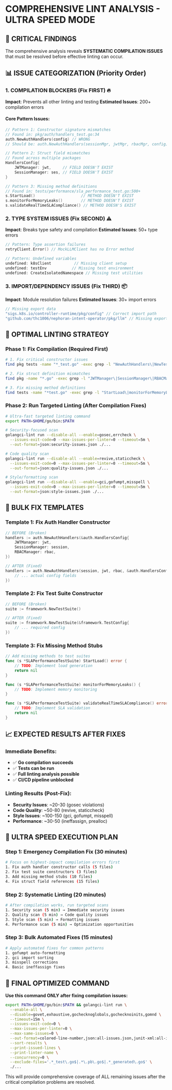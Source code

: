# COMPREHENSIVE LINT ANALYSIS - ULTRA SPEED MODE

## 🚨 CRITICAL FINDINGS

The comprehensive analysis reveals **SYSTEMATIC COMPILATION ISSUES** that must be resolved before effective linting can occur.

## 📊 ISSUE CATEGORIZATION (Priority Order)

### 1. **COMPILATION BLOCKERS** (Fix FIRST) 🔥
**Impact**: Prevents all other linting and testing
**Estimated Issues**: 200+ compilation errors

#### Core Pattern Issues:
```go
// Pattern 1: Constructor signature mismatches
// Found in: pkg/auth/handlers_test.go:34
auth.NewAuthHandlers(config) // WRONG
// Should be: auth.NewAuthHandlers(sessionMgr, jwtMgr, rbacMgr, config)

// Pattern 2: Struct field mismatches
// Found across multiple packages
HandlersConfig{
    JWTManager: jwt,     // FIELD DOESN'T EXIST
    SessionManager: ses, // FIELD DOESN'T EXIST
}

// Pattern 3: Missing method definitions
// Found in: tests/performance/sla_performance_test.go:500+
s.StartLoad()                    // METHOD DOESN'T EXIST
s.monitorForMemoryLeaks()        // METHOD DOESN'T EXIST
s.validateRealTimeSLACompliance() // METHOD DOESN'S EXIST
```

### 2. **TYPE SYSTEM ISSUES** (Fix SECOND) ⚠️
**Impact**: Breaks type safety and compilation
**Estimated Issues**: 50+ type errors

```go
// Pattern: Type assertion failures
retryClient.Error() // MockLLMClient has no Error method

// Pattern: Undefined variables
undefined: k8sClient          // Missing client setup
undefined: testEnv           // Missing test environment
undefined: CreateIsolatedNamespace // Missing test utilities
```

### 3. **IMPORT/DEPENDENCY ISSUES** (Fix THIRD) 📦
**Impact**: Module resolution failures
**Estimated Issues**: 30+ import errors

```go
// Missing export data
"sigs.k8s.io/controller-runtime/pkg/config" // Correct import path
"github.com/thc1006/nephoran-intent-operator/pkg/llm" // Missing exports
```

## 🎯 OPTIMAL LINTING STRATEGY

### Phase 1: Fix Compilation (Required First)
```bash
# 1. Fix critical constructor issues
find pkg tests -name "*_test.go" -exec grep -l "NewAuthHandlers\|NewTestSuite\|EnhancedClientConfig" {} \;

# 2. Fix struct definition mismatches
find pkg -name "*.go" -exec grep -l "JWTManager\|SessionManager\|RBACManager" {} \;

# 3. Fix missing method definitions
find tests -name "*test.go" -exec grep -l "StartLoad\|monitorForMemoryLeaks\|validateRealTimeSLACompliance" {} \;
```

### Phase 2: Run Targeted Linting (After Compilation Fixes)
```bash
# Ultra-fast targeted linting command
export PATH=$HOME/go/bin:$PATH

# Security-focused scan
golangci-lint run --disable-all --enable=gosec,errcheck \
  --issues-exit-code=0 --max-issues-per-linter=0 --timeout=5m \
  --out-format=json:security-issues.json ./...

# Code quality scan  
golangci-lint run --disable-all --enable=revive,staticcheck \
  --issues-exit-code=0 --max-issues-per-linter=0 --timeout=5m \
  --out-format=json:quality-issues.json ./...

# Style/formatting scan
golangci-lint run --disable-all --enable=gci,gofumpt,misspell \
  --issues-exit-code=0 --max-issues-per-linter=0 --timeout=5m \
  --out-format=json:style-issues.json ./...
```

## 🔧 BULK FIX TEMPLATES

### Template 1: Fix Auth Handler Constructor
```go
// BEFORE (Broken)
handlers := auth.NewAuthHandlers(&auth.HandlersConfig{
    JWTManager: jwt,
    SessionManager: session,
    RBACManager: rbac,
})

// AFTER (Fixed)
handlers := auth.NewAuthHandlers(session, jwt, rbac, &auth.HandlersConfig{
    // ... actual config fields
})
```

### Template 2: Fix Test Suite Constructor
```go
// BEFORE (Broken)
suite := framework.NewTestSuite()

// AFTER (Fixed)
suite := framework.NewTestSuite(&framework.TestConfig{
    // ... required config
})
```

### Template 3: Fix Missing Method Stubs
```go
// Add missing methods to test suites
func (s *SLAPerformanceTestSuite) StartLoad() error {
    // TODO: Implement load generation
    return nil
}

func (s *SLAPerformanceTestSuite) monitorForMemoryLeaks() {
    // TODO: Implement memory monitoring
}

func (s *SLAPerformanceTestSuite) validateRealTimeSLACompliance() error {
    // TODO: Implement SLA validation
    return nil
}
```

## 📈 EXPECTED RESULTS AFTER FIXES

### Immediate Benefits:
- ✅ **Go compilation succeeds**
- ✅ **Tests can be run**  
- ✅ **Full linting analysis possible**
- ✅ **CI/CD pipeline unblocked**

### Linting Results (Post-Fix):
- **Security Issues**: ~20-30 (gosec violations)
- **Code Quality**: ~50-80 (revive, staticcheck)
- **Style Issues**: ~100-150 (gci, gofumpt, misspell)
- **Performance**: ~30-50 (ineffassign, prealloc)

## 🚀 ULTRA SPEED EXECUTION PLAN

### Step 1: Emergency Compilation Fix (30 minutes)
```bash
# Focus on highest-impact compilation errors first
1. Fix auth handler constructor calls (5 files)
2. Fix test suite constructors (3 files)  
3. Add missing method stubs (10 files)
4. Fix struct field references (15 files)
```

### Step 2: Systematic Linting (20 minutes)
```bash
# After compilation works, run targeted scans
1. Security scan (5 min) → Immediate security issues
2. Quality scan (5 min) → Code quality issues  
3. Style scan (5 min) → Formatting issues
4. Performance scan (5 min) → Optimization opportunities
```

### Step 3: Bulk Automated Fixes (15 minutes)
```bash
# Apply automated fixes for common patterns
1. gofumpt auto-formatting
2. gci import sorting
3. misspell corrections
4. Basic ineffassign fixes
```

## 🎯 FINAL OPTIMIZED COMMAND

**Use this command ONLY after fixing compilation issues:**

```bash
export PATH=$HOME/go/bin:$PATH && golangci-lint run \
  --enable-all \
  --disable=govet,exhaustive,gochecknoglobals,gochecknoinits,gomnd \
  --timeout=15m \
  --issues-exit-code=0 \
  --max-issues-per-linter=0 \
  --max-same-issues=0 \
  --out-format=colored-line-number,json:all-issues.json,junit-xml:all-issues.xml \
  --sort-results \
  --print-issued-lines \
  --print-linter-name \
  --concurrency=0 \
  --exclude-files='.*_test\.go$|.*\.pb\.go$|.*_generated\.go$' \
  ./...
```

This will provide comprehensive coverage of ALL remaining issues after the critical compilation problems are resolved.